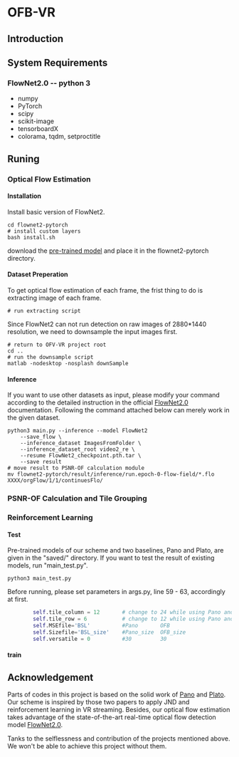 # OFB-VR
## Introduction

## System Requirements
### FlowNet2.0 -- python 3
* numpy
* PyTorch
* scipy
* scikit-image
* tensorboardX
* colorama, tqdm, setproctitle

## Runing

### Optical Flow Estimation

#### Installation
Install basic version of FlowNet2.
```
cd flownet2-pytorch
# install custom layers
bash install.sh
```
download the [pre-trained model](https://drive.google.com/file/d/1hF8vS6YeHkx3j2pfCeQqqZGwA_PJq_Da/view?usp=sharing) and place it in the flownet2-pytorch directory.

#### Dataset Preperation
To get optical flow estimation of each frame, the frist thing to do is extracting image of each frame.
```
# run extracting script

```
Since FlowNet2 can not run detection on raw images of 2880*1440 resolution, we need to downsample the input images first.
```
# return to OFV-VR project root
cd ..
# run the downsample script
matlab -nodesktop -nosplash downSample
```
#### Inference
If you want to use other datasets as input, please modify your command according to the detailed instruction in the official [FlowNet2.0](https://github.com/NVIDIA/flownet2-pytorch) documentation. Following the command attached below can merely work in the given dataset.
```
python3 main.py --inference --model FlowNet2 
    --save_flow \
    --inference_dataset ImagesFromFolder \
    --inference_dataset_root video2_re \
    --resume FlowNet2_checkpoint.pth.tar \
    --save result
# move result to PSNR-OF calculation module
mv flownet2-pytorch/result/inference/run.epoch-0-flow-field/*.flo XXXX/orgFlow/1/1/continuesFlo/
```

### PSNR-OF Calculation and Tile Grouping

### Reinforcement Learning

#### Test
Pre-trained models of our scheme and two baselines, Pano and Plato, are given in the "saved/" directory. If you want to test the result of existing models, run "main_test.py". 
```
python3 main_test.py
```
Before running, please set parameters in args.py, line 59 - 63, accordingly at first.
```python
        self.tile_column = 12       # change to 24 while using Pano and OFB-VR
        self.tile_row = 6           # change to 12 while using Pano and OFB-VR
        self.MSEfile='BSL'          #Pano       OFB
        self.Sizefile='BSL_size'    #Pano_size  OFB_size
        self.versatile = 0          #30         30
```


#### train

## Acknowledgement
Parts of codes in this project is based on the solid work of [Pano](https://github.com/louisqw/PanoProject) and [Plato](https://github.com/federerjiang/Plato). Our scheme is inspired by those two papers to apply JND and reinforcement learning in VR streaming. Besides, our optical flow estimation takes advantage of the state-of-the-art real-time optical flow detection model [FlowNet2.0](https://github.com/NVIDIA/flownet2-pytorch). 

Tanks to the selflessness and contribution of the projects mentioned above. We won't be able to achieve this project without them.
